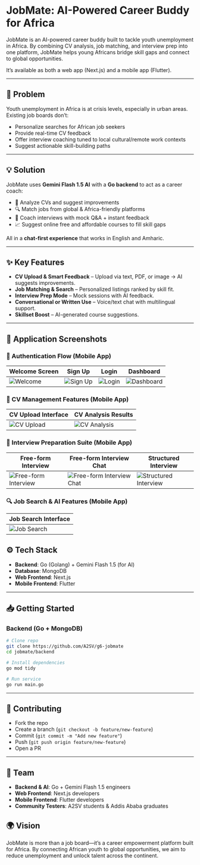 # JobMate: AI-Powered Career Buddy for Africa

JobMate is an AI-powered career buddy built to tackle youth unemployment in Africa. By combining CV analysis, job matching, and interview prep into one platform, JobMate helps young Africans bridge skill gaps and connect to global opportunities.

It’s available as both a web app (Next.js) and a mobile app (Flutter).

---

## 🚀 Problem

Youth unemployment in Africa is at crisis levels, especially in urban areas. Existing job boards don’t:

- Personalize searches for African job seekers  
- Provide real-time CV feedback  
- Offer interview coaching tuned to local cultural/remote work contexts  
- Suggest actionable skill-building paths  

---

## 💡 Solution

JobMate uses **Gemini Flash 1.5 AI** with a **Go backend** to act as a career coach:

- 📄 Analyze CVs and suggest improvements  
- 🔍 Match jobs from global & Africa-friendly platforms  
- 🎤 Coach interviews with mock Q&A + instant feedback  
- 📈 Suggest online free and affordable courses to fill skill gaps  

All in a **chat-first experience** that works in English and Amharic.  

---

## ✨ Key Features

- **CV Upload & Smart Feedback** – Upload via text, PDF, or image → AI suggests improvements.  
- **Job Matching & Search** – Personalized listings ranked by skill fit.  
- **Interview Prep Mode** – Mock sessions with AI feedback.  
- **Conversational or Written Use** – Voice/text chat with multilingual support.  
- **Skillset Boost** – AI-generated course suggestions.  

---
## 📱 Application Screenshots

### 🔐 Authentication Flow (Mobile App)

| Welcome Screen | Sign Up | Login | Dashboard |
| -------------- | -------------- | -------------- | --------- |
| ![Welcome](docs/screenshots/welcome-screen.png) | ![Sign Up](docs/screenshots/sign-up.png) | ![Login](docs/screenshots/login.png) | ![Dashboard](docs/screenshots/dashboard.png) |

### 📄 CV Management Features (Mobile App)

| CV Upload Interface | CV Analysis Results |
| ------------------- | ------------------- |
| ![CV Upload](docs/screenshots/cv-upload.png) | ![CV Analysis](docs/screenshots/cv-analysis.png) |

### 🎤 Interview Preparation Suite (Mobile App)

| Free-form Interview | Free-form Interview Chat | Structured Interview |
| ------------------- | -------------- | -------------------- | 
| ![Free-form Interview](docs/screenshots/freeform-interview.png) | ![Free-form Interview Chat](docs/screenshots/freeform-interview-chat.png) | ![Structured Interview](docs/screenshots/structured-interview.png) |

### 🔍 Job Search & AI Features (Mobile App)

| Job Search Interface |
| ------------ |
| ![Job Search](docs/screenshots/job-search.png) |

## ⚙️ Tech Stack

- **Backend**: Go (Golang) + Gemini Flash 1.5 (for AI)  
- **Database**: MongoDB  
- **Web Frontend**: Next.js  
- **Mobile Frontend**: Flutter  

---

## 📥 Getting Started

### Backend (Go + MongoDB)

```bash
# Clone repo
git clone https://github.com/A2SV/g6-jobmate
cd jobmate/backend

# Install dependencies
go mod tidy

# Run service
go run main.go
```

---

## 🤝 Contributing

- Fork the repo  
- Create a branch (`git checkout -b feature/new-feature`)  
- Commit (`git commit -m "Add new feature"`)  
- Push (`git push origin feature/new-feature`)  
- Open a PR  

---

## 👥 Team

- **Backend & AI**: Go + Gemini Flash 1.5 engineers  
- **Web Frontend**: Next.js developers  
- **Mobile Frontend**: Flutter developers  
- **Community Testers**: A2SV students & Addis Ababa graduates

## 🌍 Vision

JobMate is more than a job board—it’s a career empowerment platform built for Africa. By connecting African youth to global opportunities, we aim to reduce unemployment and unlock talent across the continent.
